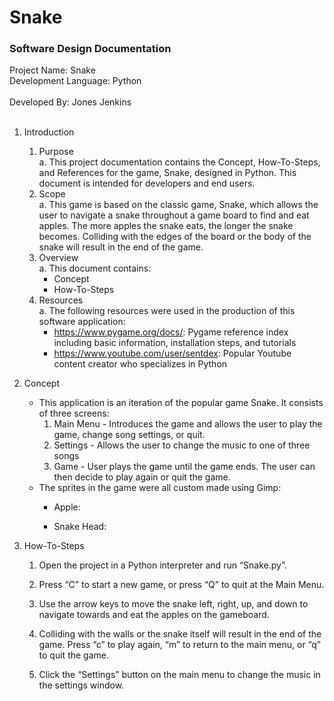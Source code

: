 # Snake


### Software Design Documentation

Project Name: Snake<br/>
Development Language: Python<br/><br/>
Developed By: Jones Jenkins<br/><br/>



1. Introduction<br/>
   1. Purpose<br/>
      a. This project documentation contains the Concept, How-To-Steps, and References for the game, Snake, designed in Python. This document is intended for developers and end users.<br/>
	 2. Scope<br/>
      a. This game is based on the classic game, Snake, which allows the user to navigate a snake throughout a game board to find and eat apples. The more apples the snake eats, the longer the snake becomes. Colliding with the edges of the board or the body of the snake will result in the end of the game.<br/>
   3. Overview<br/>
      a. This document contains:<br/>
         * Concept<br/>
         * How-To-Steps<br/>
   4. Resources<br/>
      a. The following resources were used in the production of this software application:<br/>
         * https://www.pygame.org/docs/: Pygame reference index including basic information, installation steps, and tutorials<br/>
         * https://www.youtube.com/user/sentdex: Popular Youtube content creator who specializes in Python<br/>


2. Concept<br/>
   - This application is an iteration of the popular game Snake. It consists of three screens:<br/>
     1. Main Menu - Introduces the game and allows the user to play the game, change song settings, or quit.<br/>
     2. Settings - Allows the user to change the music to one of three songs<br/>
     3. Game - User plays the game until the game ends. The user can then decide to play again or quit the game.<br/>
   - The sprites in the game were all custom made using Gimp:<br/>
     * Apple:<br/>

     * Snake Head:<br/>

	

3. How-To-Steps<br/>
   1. Open the project in a Python interpreter and run “Snake.py”.<br/>
   2. Press “C” to start a new game, or press “Q” to quit at the Main Menu.<br/>

   3. Use the arrow keys to move the snake left, right, up, and down to navigate towards and eat the apples on the gameboard.<br/>


   4. Colliding with the walls or the snake itself will result in the end of the game. Press “c” to play again, “m” to return to the main menu, or “q” to quit the game.<br/>

   5. Click the “Settings” button on the main menu to change the music in the settings window.<br/><br/>
